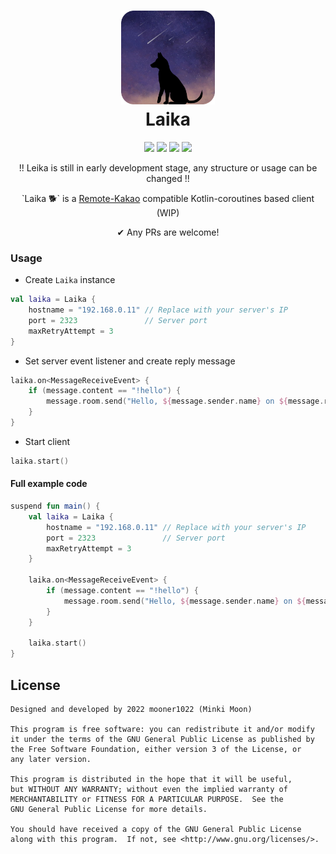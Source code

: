 # <h1 align="center"><img src="./images/logo.svg" style="width:150px;height:150px;"/><br>Laika</h1>

<p align="center">
    <a href="https://kotlinlang.org/"><img src="https://img.shields.io/badge/Kotlin-0095D5?&style=for-the-badge&logo=kotlin&logoColor=white"></a>
    <a href="https://kotlinlang.org/"><img src="https://img.shields.io/badge/Coroutines-4D77FF?&style=for-the-badge&logo=kotlin&logoColor=white"></a>
    <a href="./"><img src="https://img.shields.io/github/repo-size/mooner1022/Laika?&style=for-the-badge"></a>
    <a href="./LICENSE"><img src="https://img.shields.io/github/license/mooner1022/Laika?&style=for-the-badge"></a>
</p>

<p align="center">
    !! Leika is still in early development stage, any structure or usage can be changed !!
</p>

<p align="center">
    `Laika 🐕` is a <a href="https://github.com/remote-kakao">Remote-Kakao</a> compatible Kotlin-coroutines based client (WIP)
</p>

<p align="center">
    ✔ Any PRs are welcome!
</p>


### Usage

+ Create `Laika` instance
```kotlin
val laika = Laika {
    hostname = "192.168.0.11" // Replace with your server's IP
    port = 2323               // Server port
    maxRetryAttempt = 3
}
```

+ Set server event listener and create reply message
```kotlin
laika.on<MessageReceiveEvent> {
    if (message.content == "!hello") {
        message.room.send("Hello, ${message.sender.name} on ${message.room.name}!")
    }
}
```

+ Start client
```kotlin
laika.start()
```

#### Full example code
```kotlin
suspend fun main() {
    val laika = Laika {
        hostname = "192.168.0.11" // Replace with your server's IP
        port = 2323               // Server port
        maxRetryAttempt = 3
    }

    laika.on<MessageReceiveEvent> {
        if (message.content == "!hello") {
            message.room.send("Hello, ${message.sender.name} on ${message.room.name}!")
        }
    }

    laika.start()
}
```

## License
```
Designed and developed by 2022 mooner1022 (Minki Moon)

This program is free software: you can redistribute it and/or modify
it under the terms of the GNU General Public License as published by
the Free Software Foundation, either version 3 of the License, or
any later version.

This program is distributed in the hope that it will be useful,
but WITHOUT ANY WARRANTY; without even the implied warranty of
MERCHANTABILITY or FITNESS FOR A PARTICULAR PURPOSE.  See the
GNU General Public License for more details.

You should have received a copy of the GNU General Public License
along with this program.  If not, see <http://www.gnu.org/licenses/>.
```
